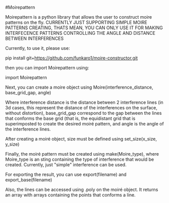 #Moirepattern

Moirepattern is a python library that allows the user to construct moire patterns on the fly.
CURRENTLY JUST SUPPORTING SIMPLE MOIRE PATTERNS CREATING, THATS MEAN, YOU CAN ONLY USE IT FOR MAKING INTERFECENCE PATTERNS CONTROLLING THE ANGLE AND DISTANCE BETWEEN INTERFERENCES

Currently, to use it, please use:

pip install git+https://github.com/funkaro1/moire-constructor.git

then you can import Moirepattern using:

import Moirepattern

Next, you can create a moire object using Moire(interference_distance, base_grid_gap, angle)

Where interference distance is the distance between 2 interference lines (in 3d cases, this represent the distance of the interferences on the surface, without distortion), base_grid_gap correspond to the gap between the lines that conforms the base grid (that is, the equidistant grid that is superimposted to create the desired moiré pattern, and angle is the angle of the interference lines.

After creating a moiré object, size must be defined using set_size(x_size, y_size)

Finally, the moiré pattern must be created using make(Moire_type), where Moire_type is an sting containing the type of interference that would be created. Currently, just "simple" interference can be used.

For exporting the result, you can use export(filename) and export_base(filename)

Also, the lines can be accessed using .poly on the moiré object. It returns an array with arrays containing the points that conforms a line.
